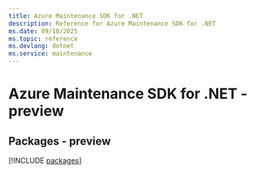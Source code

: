 ```yaml
---
title: Azure Maintenance SDK for .NET
description: Reference for Azure Maintenance SDK for .NET
ms.date: 09/10/2025
ms.topic: reference
ms.devlang: dotnet
ms.service: maintenance
---
```

# Azure Maintenance SDK for .NET - preview
## Packages - preview
[!INCLUDE [packages](maintenance-index.md)]